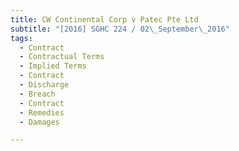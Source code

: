 ```yaml
---
title: CW Continental Corp v Patec Pte Ltd 
subtitle: "[2016] SGHC 224 / 02\_September\_2016"
tags:
  - Contract
  - Contractual Terms
  - Implied Terms
  - Contract
  - Discharge
  - Breach
  - Contract
  - Remedies
  - Damages

---
```


